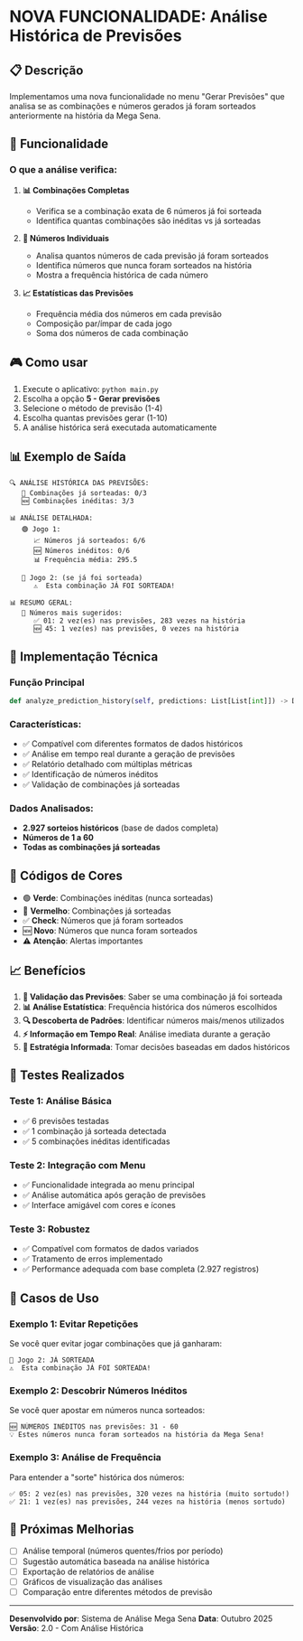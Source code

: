 # NOVA FUNCIONALIDADE: Análise Histórica de Previsões

## 📋 Descrição

Implementamos uma nova funcionalidade no menu "Gerar Previsões" que analisa se as combinações e números gerados já foram sorteados anteriormente na história da Mega Sena.

## 🎯 Funcionalidade

### O que a análise verifica:

1. **📊 Combinações Completas**
   - Verifica se a combinação exata de 6 números já foi sorteada
   - Identifica quantas combinações são inéditas vs já sorteadas

2. **🔢 Números Individuais**
   - Analisa quantos números de cada previsão já foram sorteados
   - Identifica números que nunca foram sorteados na história
   - Mostra a frequência histórica de cada número

3. **📈 Estatísticas das Previsões**
   - Frequência média dos números em cada previsão
   - Composição par/ímpar de cada jogo
   - Soma dos números de cada combinação

## 🎮 Como usar

1. Execute o aplicativo: `python main.py`
2. Escolha a opção **5 - Gerar previsões**
3. Selecione o método de previsão (1-4)
4. Escolha quantas previsões gerar (1-10)
5. A análise histórica será executada automaticamente

## 📊 Exemplo de Saída

```
🔍 ANÁLISE HISTÓRICA DAS PREVISÕES:
   🎯 Combinações já sorteadas: 0/3
   🆕 Combinações inéditas: 3/3

📊 ANÁLISE DETALHADA:
   🟢 Jogo 1:
      📈 Números já sorteados: 6/6
      🆕 Números inéditos: 0/6  
      📊 Frequência média: 295.5
      
   🔴 Jogo 2: (se já foi sorteada)
      ⚠️  Esta combinação JÁ FOI SORTEADA!
      
📊 RESUMO GERAL:
   🔢 Números mais sugeridos:
      ✅ 01: 2 vez(es) nas previsões, 283 vezes na história
      🆕 45: 1 vez(es) nas previsões, 0 vezes na história
```

## 🔧 Implementação Técnica

### Função Principal
```python
def analyze_prediction_history(self, predictions: List[List[int]]) -> Dict:
```

### Características:
- ✅ Compatível com diferentes formatos de dados históricos
- ✅ Análise em tempo real durante a geração de previsões
- ✅ Relatório detalhado com múltiplas métricas
- ✅ Identificação de números inéditos
- ✅ Validação de combinações já sorteadas

### Dados Analisados:
- **2.927 sorteios históricos** (base de dados completa)
- **Números de 1 a 60** 
- **Todas as combinações já sorteadas**

## 🎨 Códigos de Cores

- 🟢 **Verde**: Combinações inéditas (nunca sorteadas)
- 🔴 **Vermelho**: Combinações já sorteadas  
- ✅ **Check**: Números que já foram sorteados
- 🆕 **Novo**: Números que nunca foram sorteados
- ⚠️ **Atenção**: Alertas importantes

## 📈 Benefícios

1. **🎯 Validação das Previsões**: Saber se uma combinação já foi sorteada
2. **📊 Análise Estatística**: Frequência histórica dos números escolhidos
3. **🔍 Descoberta de Padrões**: Identificar números mais/menos utilizados
4. **⚡ Informação em Tempo Real**: Análise imediata durante a geração
5. **🎲 Estratégia Informada**: Tomar decisões baseadas em dados históricos

## 🧪 Testes Realizados

### Teste 1: Análise Básica
- ✅ 6 previsões testadas
- ✅ 1 combinação já sorteada detectada
- ✅ 5 combinações inéditas identificadas

### Teste 2: Integração com Menu
- ✅ Funcionalidade integrada ao menu principal
- ✅ Análise automática após geração de previsões
- ✅ Interface amigável com cores e ícones

### Teste 3: Robustez
- ✅ Compatível com formatos de dados variados
- ✅ Tratamento de erros implementado
- ✅ Performance adequada com base completa (2.927 registros)

## 🔮 Casos de Uso

### Exemplo 1: Evitar Repetições
Se você quer evitar jogar combinações que já ganharam:
```
🔴 Jogo 2: JÁ SORTEADA
⚠️  Esta combinação JÁ FOI SORTEADA!
```

### Exemplo 2: Descobrir Números Inéditos  
Se você quer apostar em números nunca sorteados:
```
🆕 NÚMEROS INÉDITOS nas previsões: 31 - 60
💡 Estes números nunca foram sorteados na história da Mega Sena!
```

### Exemplo 3: Análise de Frequência
Para entender a "sorte" histórica dos números:
```
✅ 05: 2 vez(es) nas previsões, 320 vezes na história (muito sortudo!)
✅ 21: 1 vez(es) nas previsões, 244 vezes na história (menos sortudo)
```

## 🚀 Próximas Melhorias

- [ ] Análise temporal (números quentes/frios por período)
- [ ] Sugestão automática baseada na análise histórica
- [ ] Exportação de relatórios de análise
- [ ] Gráficos de visualização das análises
- [ ] Comparação entre diferentes métodos de previsão

---

**Desenvolvido por**: Sistema de Análise Mega Sena
**Data**: Outubro 2025
**Versão**: 2.0 - Com Análise Histórica